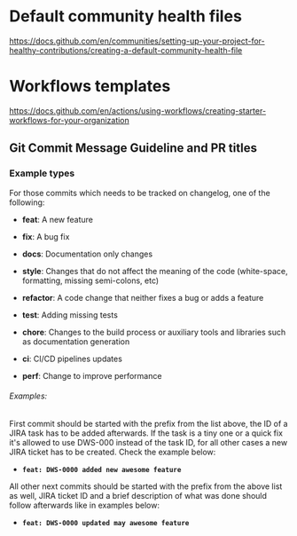 # Default community health files

https://docs.github.com/en/communities/setting-up-your-project-for-healthy-contributions/creating-a-default-community-health-file

# Workflows templates

https://docs.github.com/en/actions/using-workflows/creating-starter-workflows-for-your-organization

## <b>Git Commit Message Guideline and PR titles</b>

### Example types

For those commits which needs to be tracked on changelog, one of the following:

- **feat**: A new feature
- **fix**: A bug fix
- **docs**: Documentation only changes
- **style**: Changes that do not affect the meaning of the code (white-space, formatting, missing semi-colons, etc)
- **refactor**: A code change that neither fixes a bug or adds a feature
- **test**: Adding missing tests
- **chore**: Changes to the build process or auxiliary tools and libraries such as documentation generation

- **ci**: CI/CD pipelines updates
- **perf**: Change to improve performance

###### Examples:

First commit should be started with the prefix from the list above, the ID of a JIRA task has to be added afterwards. If the task is a tiny one or a quick fix it's allowed to use DWS-000 instead of the task ID, for all other cases a new JIRA ticket has to be created. Check the example below:

- **`feat: DWS-0000 added new awesome feature`**

All other next commits should be started with the prefix from the above list as well, JIRA ticket ID and a brief description of what was done should follow afterwards like in examples below:

- **`feat: DWS-0000 updated may awesome feature`**

